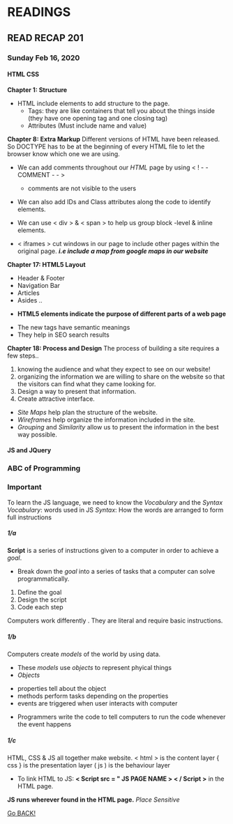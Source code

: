 # READINGS
## READ RECAP 201
### Sunday Feb 16, 2020 

#### HTML CSS
**Chapter 1: Structure**

- HTML include elements to add structure to the page.
    - Tags: they are like containers that tell you about the things inside (they have one opening tag and one closing tag)
    - Attributes (Must include name and value)

**Chapter 8: Extra Markup**
Different versions of HTML have been released. So DOCTYPE has to be at the beginning of every HTML file to let the browser know which one we are using. 
* We can add comments throughout our *HTML* page by using < ! - - COMMENT - - >
    - comments are not visible to the users
* We can also add IDs and Class attributes along the code to identify elements.

* We can use < div > & < span > to help us group block -level & inline elements.

* < iframes > cut windows in our page to include other pages within the original page. ***i.e include a map from google maps in our website***

**Chapter 17: HTML5 Layout**

- Header & Footer
- Navigation Bar
- Articles 
- Asides
..

* **HTML5 elements indicate the purpose of different parts of a web page**
- The new tags have semantic meanings 
- They help in SEO search results

**Chapter 18: Process and Design**
The process of building a site requires a few steps..
1. knowing the audience and what they expect to see on our website!
2. organizing the information we are willing to share on the website so that the visitors can find what they came looking for.
3. Design a way to present that information.
4. Create attractive interface. 

* *Site Maps* help plan the structure of the website. 
* *Wireframes*  help organize the information included in the site.
* *Grouping* and *Similarity* allow us to present the information in the best way possible.

#### JS and JQuery
### ABC of Programming
### Important
To learn the JS language, we need to know the *Vocabulary* and the *Syntax* 
*Vocabulary*: words used in JS
*Syntax*: How the words are arranged to form full instructions
##### 1/a
**Script** is a series of instructions given to a computer in order to achieve a *goal*.
- Break down the *goal* into a series of tasks that a computer can solve programmatically.
1. Define the goal
1. Design the script
1. Code each step

Computers work differently . They are literal and require basic instructions.

##### 1/b
Computers create *models* of the world by using data. 

* These *models* use *objects* to represent phyical things
* *Objects* 
 - properties tell about the object
 - methods perform tasks depending on the properties
 - events are triggered when user interacts with computer



* Programmers write the code to tell computers to run the code whenever the event happens

##### 1/c
HTML, CSS & JS all together make website.
< html > is the content layer
{ css } is the presentation layer
( js ) is the behaviour layer

- To link HTML to JS: 
**< Script src = " JS PAGE NAME > < / Script >** in the HTML page.

**JS runs wherever found in the HTML page.** *Place Sensitive*

[Go BACK!](README.md)